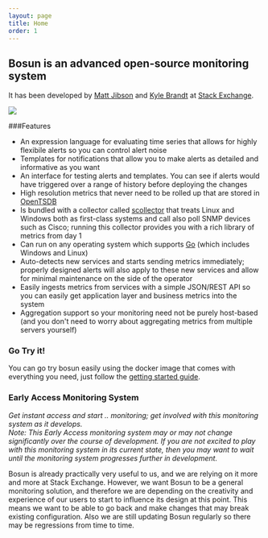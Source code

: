```yaml
---
layout: page
title: Home
order: 1
---
```


<div class="row">
	<div class="col-md-4">
		<h2>Bosun is an advanced open-source monitoring system</h2>
			<p>It has been developed by <a href="https://twitter.com/mjibson">Matt Jibson</a> and <a href="https://twitter.com/kylembrandt">Kyle Brandt</a> at <a href="http://stackexchange.com/">Stack Exchange</a>.</p>
	</div>
	<div class="col-md-8">
		<img src="{{site.github.url}}/public/home_ss.png">
	</div>
</div>

###Features

* An expression language for evaluating time series that allows for highly flexibile alerts so you can control alert noise
* Templates for notifications that allow you to make alerts as detailed and informative as you want
* An interface for testing alerts and templates. You can see if alerts would have triggered over a range of history before deploying the changes
* High resolution metrics that never need to be rolled up that are stored in [OpenTSDB](http://opentsdb.net/)
* Is bundled with a collector called [scollector](http://bosun.org/scollector/) that treats Linux and Windows both as first-class systems and call also poll SNMP devices such as Cisco; running this collector provides you with a rich library of metrics from day 1
* Can run on any operating system which supports [Go](http://golang.org/) (which includes Windows and Linux)
* Auto-detects new services and starts sending metrics immediately; properly designed alerts will also apply to these new services and allow for minimal maintenance on the side of the operator
* Easily ingests metrics from services with a simple JSON/REST API so you can easily get application layer and business metrics into the system
* Aggregation support so your monitoring need not be purely host-based (and you don't need to worry about aggregating metrics from multiple servers yourself)

### Go Try it!

You can go try bosun easily using the docker image that comes with everything you need, just follow the [getting started guide]({{site.github.url}}/gettingstarted.html).

### Early Access Monitoring System  

*Get instant access and start .. monitoring; get involved with this monitoring system as it develops.*  
*Note: This Early Access monitoring system may or may not change significantly over the course of development. If you are not excited to play with this monitoring system in its current state, then you may want to wait until the monitoring system progresses further in development.*

Bosun is already practically very useful to us, and we are relying on it more and more at Stack Exchange. However, we want Bosun to be a general monitoring solution, and therefore we are depending on the creativity and experience of our users to start to influence its design at this point. This means we want to be able to go back and make changes that may break existing configuration. Also we are still updating Bosun regularly so there may be regressions from time to time. 
